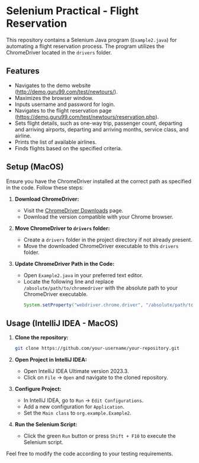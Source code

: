 # Selenium Practical - Flight Reservation

This repository contains a Selenium Java program (`Example2.java`) for automating a flight reservation process. The program utilizes the ChromeDriver located in the `drivers` folder.

## Features
- Navigates to the demo website (http://demo.guru99.com/test/newtours/).
- Maximizes the browser window.
- Inputs username and password for login.
- Navigates to the flight reservation page (https://demo.guru99.com/test/newtours/reservation.php).
- Sets flight details, such as one-way trip, passenger count, departing and arriving airports, departing and arriving months, service class, and airline.
- Prints the list of available airlines.
- Finds flights based on the specified criteria.

## Setup (MacOS)

Ensure you have the ChromeDriver installed at the correct path as specified in the code. Follow these steps:

1. **Download ChromeDriver:**
   - Visit the [ChromeDriver Downloads](https://sites.google.com/chromium.org/driver/) page.
   - Download the version compatible with your Chrome browser.

2. **Move ChromeDriver to `drivers` folder:**
   - Create a `drivers` folder in the project directory if not already present.
   - Move the downloaded ChromeDriver executable to this `drivers` folder.

3. **Update ChromeDriver Path in the Code:**
   - Open `Example2.java` in your preferred text editor.
   - Locate the following line and replace `/absolute/path/to/chromedriver` with the absolute path to your ChromeDriver executable.
     ```java
     System.setProperty("webdriver.chrome.driver", "/absolute/path/to/chromedriver");
     ```

## Usage (IntelliJ IDEA - MacOS)
1. **Clone the repository:**
   ```bash
   git clone https://github.com/your-username/your-repository.git
   ```

2. **Open Project in IntelliJ IDEA:**
   - Open IntelliJ IDEA Ultimate version 2023.3.
   - Click on `File` -> `Open` and navigate to the cloned repository.

3. **Configure Project:**
   - In IntelliJ IDEA, go to `Run` -> `Edit Configurations`.
   - Add a new configuration for `Application`.
   - Set the `Main class` to `org.example.Example2`.

4. **Run the Selenium Script:**
   - Click the green `Run` button or press `Shift + F10` to execute the Selenium script.

Feel free to modify the code according to your testing requirements. 
